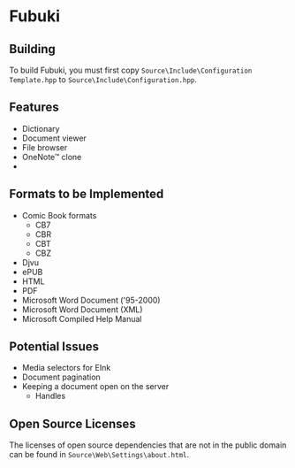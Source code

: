 Fubuki
=

Building
-
To build Fubuki, you must first copy `Source\Include\Configuration Template.hpp` to `Source\Include\Configuration.hpp`.


Features
-
* Dictionary
* Document viewer
* File browser
* OneNote™ clone
* 


Formats to be Implemented
-
* Comic Book formats
  * CB7
  * CBR
  * CBT
  * CBZ
* Djvu
* ePUB
* HTML
* PDF
* Microsoft Word Document ('95-2000)
* Microsoft Word Document (XML)
* Microsoft Compiled Help Manual



Potential Issues
-
* Media selectors for EInk
* Document pagination
* Keeping a document open on the server
  * Handles

Open Source Licenses
-
The licenses of open source dependencies that are not in the public domain can be found in `Source\Web\Settings\about.html`.